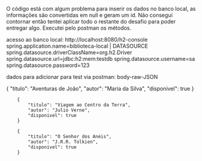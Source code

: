 O código está com algum problema para inserir os dados no banco local, as informações são convertidas em null e geram um id. Não consegui contornar então tentei aplicar todo o restante do desafio para poder entregar algo. Executei pelo postman os métodos.  

acesso ao banco local:
http://localhost:8080/h2-console
spring.application.name=biblioteca-local |
 DATASOURCE
spring.datasource.driverClassName=org.h2.Driver
spring.datasource.url=jdbc:h2:mem:testdb
spring.datasource.username=sa
spring.datasource.password=123

dados para adicionar para test via postman:
body-raw-JSON

{
            "titulo": "Aventuras de João",
            "autor": "Maria da Silva",
            "disponivel": true
        }

        {
            "titulo": "Viagem ao Centro da Terra",
            "autor": "Julio Verne",
            "disponivel": true
        }

        {
            "titulo": "O Senhor dos Anéis",
            "autor": "J.R.R. Tolkien",
            "disponivel": true
        }
